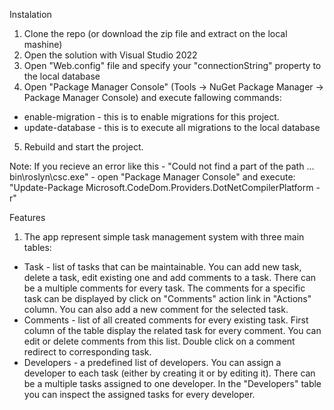 Instalation
1. Clone the repo (or download the zip file and extract on the local mashine)
2. Open the solution with Visual Studio 2022
3. Open "Web.config" file and specify your "connectionString" property to the local database
4. Open "Package Manager Console" (Tools -> NuGet Package Manager -> Package Manager Console) and execute fallowing commands:
- enable-migration - this is to enable migrations for this project.
- update-database - this is to execute all migrations to the local database
5. Rebuild and start the project. 

Note: If you recieve an error like this - "Could not find a part of the path ... bin\roslyn\csc.exe" - open "Package Manager Console" and execute: 
"Update-Package Microsoft.CodeDom.Providers.DotNetCompilerPlatform -r"


Features
1. The app represent simple task management system with three main tables:
- Task - list of tasks that can be maintainable. You can add new task, delete a task, edit existing one and add comments to a task. There can be a multiple comments for every task. The comments for a specific task can be displayed by click on "Comments" action link in "Actions" column. You can also add a new comment for the selected task.
- Comments - list of all created comments for every existing task. First column of the table display the related task for every comment. You can edit or delete comments from this list. Double click on a comment redirect to corresponding task.
- Developers - a predefined list of developers. You can assign a developer to each task (either by creating it or by editing it). There can be a multiple tasks assigned to one developer. In the "Developers" table you can inspect the assigned tasks for every developer.
